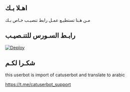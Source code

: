 ## اهـلا بـك
مـن هـنا تستطيـع عمـل رابط تنصيـب خـاص بـك

## رابـط السـورس للتنـصيـب

[![Deploy](https://www.herokucdn.com/deploy/button.svg)](https://heroku.com/deploy?template=https://github.com/Ak12bot/jmthon)

## شكـرا لكـم 


this userbot is import of catuserbot and translate to arabic

https://t.me/catuserbot_support
